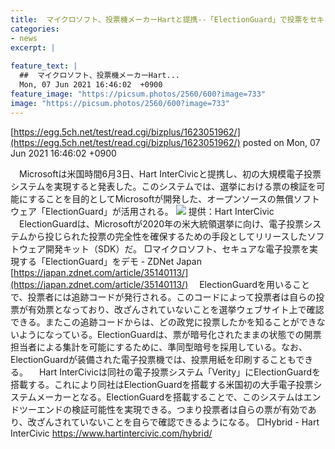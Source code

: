 ```yaml
---
title:  マイクロソフト、投票機メーカーHartと提携--「ElectionGuard」で投票をセキュアに  
categories:
- news
excerpt: |
  
feature_text: |
  ##  マイクロソフト、投票機メーカーHart...
  Mon, 07 Jun 2021 16:46:02  +0900
feature_image: "https://picsum.photos/2560/600?image=733"
image: "https://picsum.photos/2560/600?image=733"
---
```


[https://egg.5ch.net/test/read.cgi/bizplus/1623051962/](https://egg.5ch.net/test/read.cgi/bizplus/1623051962/)
posted on Mon, 07 Jun 2021 16:46:02  +0900

<!--more-->

　Microsoftは米国時間6月3日、Hart InterCivicと提携し、初の大規模電子投票システムを実現すると発表した。このシステムでは、選挙における票の検証を可能にすることを目的としてMicrosoftが開発した、オープンソースの無償ソフトウェア「ElectionGuard」が活用される。 ![](https://japan.zdnet.com/storage/2021/06/07/18e864ddbe10a7aabce87357a461138d/hart-verity-scan.jpg) 提供：Hart InterCivic 　ElectionGuardは、Microsoftが2020年の米大統領選挙に向け、電子投票システムから投じられた投票の完全性を確保するための手段としてリリースしたソフトウェア開発キット（SDK）だ。 □マイクロソフト、セキュアな電子投票を実現する「ElectionGuard」をデモ - ZDNet Japan [https://japan.zdnet.com/article/35140113/](https://japan.zdnet.com/article/35140113/) 　ElectionGuardを用いることで、投票者には追跡コードが発行される。このコードによって投票者は自らの投票が有効票となっており、改ざんされていないことを選挙ウェブサイト上で確認できる。またこの追跡コードからは、どの政党に投票したかを知ることができないようになっている。ElectionGuardは、票が暗号化されたままの状態での開票担当者による集計を可能にするために、準同型暗号を採用している。なお、ElectionGuardが装備された電子投票機では、投票用紙を印刷することもできる。 　Hart InterCivicは同社の電子投票システム「Verity」にElectionGuardを搭載する。これにより同社はElectionGuardを搭載する米国初の大手電子投票システムメーカーとなる。ElectionGuardを搭載することで、このシステムはエンドツーエンドの検証可能性を実現できる。つまり投票者は自らの票が有効であり、改ざんされていないことを自らで確認できるようになる。 □Hybrid - Hart InterCivic https://www.hartintercivic.com/hybrid/
